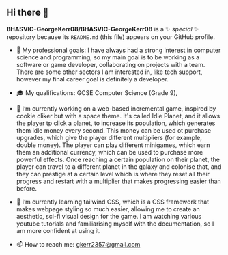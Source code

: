 ## Hi there 👋

**BHASVIC-GeorgeKerr08/BHASVIC-GeorgeKerr08** is a ✨ _special_ ✨ repository because its `README.md` (this file) appears on your GitHub profile.


  - 🎯 My professional goals: I have always had a strong interest in computer science and programming, so my main goal is to be working as a software or game developer, collaborating on projects with a team. There are some other sectors I am interested in, like tech support, however my final career goal is definitely a developer.

  - 🎓 My qualifications: GCSE Computer Science (Grade 9), 

  - 🔭 I’m currently working on a web-based incremental game, inspired by cookie cliker but with a space theme. It's called Idle Planet, and it allows the player tp click a planet, to increase its population, which generates them idle money every second. This money can be used ot purchase upgrades, which give the player different multipliers (for example, double money). The player can play different minigames, which earn them an additional currency, which can be used to purchase more powerful effects. Once reaching a certain population on their planet, the player can travel to a different planet in the galaxy and colonise that, and they can prestige at a certain level which is where they reset all their progress and restart with a multiplier that makes progressing easier than before.
  
  - 🌱 I’m currently learning tailwind CSS, which is a CSS framework that makes webpage styling so much easier, allowing me to create an aesthetic, sci-fi visual design for the game. I am watching various youtube tutorials and familiarising myself with the documentation, so I am more confident at using it.
    
  - 📫 How to reach me: gkerr2357@gmail.com
  


